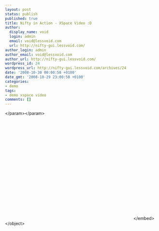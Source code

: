 ```yaml
---
layout: post
status: publish
published: true
title: Nifty in Action - XSpace Video :D
author:
  display_name: void
  login: admin
  email: void@lessvoid.com
  url: http://nifty-gui.lessvoid.com/
author_login: admin
author_email: void@lessvoid.com
author_url: http://nifty-gui.lessvoid.com/
wordpress_id: 24
wordpress_url: http://nifty-gui.lessvoid.com/archives/24
date: '2008-10-30 00:00:58 +0100'
date_gmt: '2008-10-29 23:00:58 +0100'
categories:
- demo
tags:
- demo xspace video
comments: []
---
```

<p><object width="425" height="344"><param name="movie" value="http:&#47;&#47;www.youtube.com&#47;v&#47;gBOhMyQS-hc&hl=de&fs=1"><&#47;param><param name="allowFullScreen" value="true"><&#47;param><embed src="http:&#47;&#47;www.youtube.com&#47;v&#47;gBOhMyQS-hc&hl=de&fs=1" type="application&#47;x-shockwave-flash" allowfullscreen="true" width="425" height="344"><&#47;embed><&#47;object></p>
